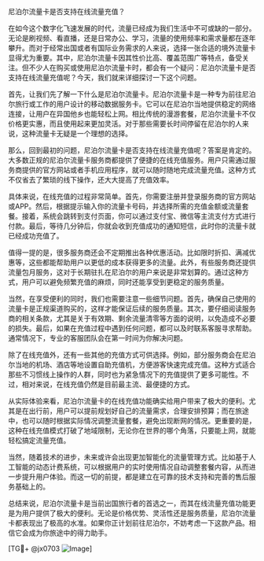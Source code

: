 尼泊尔流量卡是否支持在线流量充值？

在如今这个数字化飞速发展的时代，流量已经成为我们生活中不可或缺的一部分。无论是刷视频、看直播，还是日常办公、学习，流量的使用频率和需求量都在逐年攀升。而对于经常出国或者有国际业务需求的人来说，选择一张合适的境外流量卡显得尤为重要。其中，尼泊尔流量卡因其性价比高、覆盖范围广等特点，备受关注。但不少人在购买或使用尼泊尔流量卡时，都会有一个疑问：尼泊尔流量卡是否支持在线流量充值呢？今天，我们就来详细探讨一下这个问题。

首先，让我们先了解一下什么是尼泊尔流量卡。尼泊尔流量卡是一种专为前往尼泊尔旅行或工作的用户设计的移动数据服务卡。它可以在尼泊尔当地提供稳定的网络连接，让用户在异国他乡也能轻松上网。相比传统的漫游套餐，尼泊尔流量卡不仅价格更实惠，而且使用起来更加灵活。对于那些需要长时间停留在尼泊尔的人来说，这种流量卡无疑是一个理想的选择。

那么，回到最初的问题，尼泊尔流量卡是否支持在线流量充值呢？答案是肯定的。大多数正规的尼泊尔流量卡服务商都提供了便捷的在线充值服务。用户只需通过服务商提供的官方网站或者手机应用程序，就可以随时随地完成流量充值。这种方式不仅省去了繁琐的线下操作，还大大提高了充值效率。

具体来说，在线充值的过程非常简单。首先，你需要注册并登录服务商的官方网站或APP。然后，根据提示输入你的流量卡号码，并选择所需的充值金额或流量套餐。接着，系统会跳转到支付页面，你可以通过支付宝、微信等主流支付方式进行付款。最后，等待几分钟后，你就会收到充值成功的通知短信，此时你的流量卡就已经成功充值了。

值得一提的是，很多服务商还会不定期推出各种优惠活动。比如限时折扣、满减优惠等，这些都能帮助用户以更低的成本获得更多的流量。此外，有些服务商还提供流量包月服务，这对于长期驻扎在尼泊尔的用户来说是非常划算的。通过这种方式，用户可以避免频繁充值的麻烦，同时还能享受到更稳定的服务质量。

当然，在享受便利的同时，我们也需要注意一些细节问题。首先，确保自己使用的流量卡是正规渠道购买的，这样才能保证后续的服务质量。其次，要仔细阅读服务商的相关条款，尤其是关于有效期、剩余流量清零等方面的说明，以免造成不必要的损失。最后，如果在充值过程中遇到任何问题，都可以及时联系客服寻求帮助。通常情况下，专业的客服团队会在第一时间为你解决问题。

除了在线充值外，还有一些其他的充值方式可供选择。例如，部分服务商会在尼泊尔当地的机场、酒店等地设置自助充值机，方便游客快速完成充值。这种方式适合那些不习惯线上操作的人群，同时也为紧急情况下的充值提供了更多可能性。不过，相对来说，在线充值仍然是目前最主流、最便捷的方式。

从实际体验来看，尼泊尔流量卡的在线充值功能确实给用户带来了极大的便利。尤其是在出行前，用户可以提前规划好自己的流量需求，合理安排预算；而在旅途中，也可以随时根据实际情况调整流量套餐，避免出现断网的情况。更重要的是，这种在线充值模式打破了地域限制，无论你在世界的哪个角落，只要能上网，就能轻松搞定流量充值。

当然，随着技术的进步，未来或许会出现更加智能化的流量管理方式。比如基于人工智能的动态计费系统，可以根据用户的实时使用情况自动调整套餐内容，从而进一步提升用户体验。而这一切的前提，都是建立在可靠的技术支持和完善的售后服务基础上的。

总结来说，尼泊尔流量卡是当前出国旅行者的首选之一，而其在线流量充值功能更是为用户提供了极大的便利。无论是价格优势、灵活性还是服务质量，尼泊尔流量卡都表现出了极高的水准。如果你正计划前往尼泊尔，不妨考虑一下这款产品。相信它会成为你旅途中的得力助手。

[TG💪+ @jx0703 ![Image](https://github.com/user-attachments/assets/dbca1d08-cadb-493c-b0ec-ad6f7a83f270)]